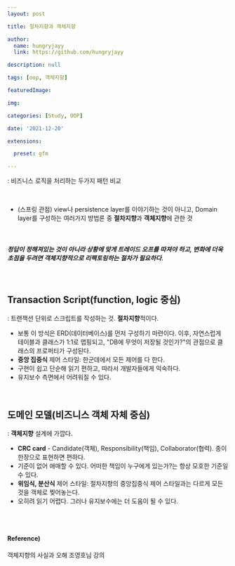 ```yaml
---
layout: post

title: 절차지향과 객체지향

author: 
  name: hungryjayy
  link: https://github.com/hungryjayy

description: null

tags: [oop, 객체지향]

featuredImage: 

img: 

categories: [Study, OOP]

date: '2021-12-20'

extensions:

  preset: gfm

---
```


: 비즈니스 로직을 처리하는 두가지 패턴 비교

<br>

* (스프링 관점) view나 persistence layer를 이야기하는 것이 아니고, Domain layer를 구성하는 여러가지 방법론 중 **절차지향**과 **객체지향**에 관한 것

<br>

##### 정답이 정해져있는 것이 아니라 상황에 맞게 트레이드 오프를 따져야 하고, 변화에 더욱 초점을 두려면 **객체지향적으로 리팩토링**하는 절차가 필요하다.

<br>

## Transaction Script(function, logic 중심)

: 트랜잭션 단위로 스크립트를 작성하는 것. **절차지향**적이다.

- 보통 이 방식은 ERD(데이터베이스)를 먼저 구성하기 마련이다. 이후, 자연스럽게 테이블과 클래스가 1:1로 맵핑되고, "DB에 무엇이 저장될 것인가?"의 관점으로 클래스의 프로퍼티가 구성된다.
- **중앙 집중식** 제어 스타일: 한군데에서 모든 제어를 다 한다.
- 구현이 쉽고 단순해 읽기 편하고, 따라서 개발자들에게 익숙하다.
- 유지보수 측면에서 어려워질 수 있다.

<br>

## 도메인 모델(비즈니스 객체 자체 중심)
: **객체지향** 설계에 가깝다.

* **CRC card** - Candidate(객체), Responsibility(책임), Collaborator(협력). 종이 한장으로 표현하면 편하다.
* 기준이 없어 애매할 수 있다. 어떠한 책임이 누구에게 있는가?는 항상 모호한 기준일 수 있다.
* **위임식, 분산식** 제어 스타일: 절차지향의 중앙집중식 제어 스타일과는 다르게 모든 것을 객체로 찢어놓는다.
* 오히려 읽기 어렵다. 그러나 유지보수에는 더 도움이 될 수 있다.

<br><br>

#### Reference)

객체지향의 사실과 오해 조영호님 강의
